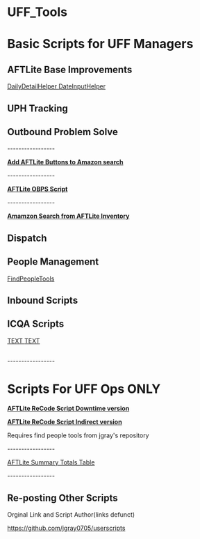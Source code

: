 # UFF_Tools

<h1>Basic Scripts for UFF Managers</h1>

<h2>AFTLite Base Improvements</h2>

<a href="https://github.com/Brikane/UFF_Tools/raw/main/DailyDetailHelper.user.js"> DailyDetailHelper </a>
<a href="https://github.com/Brikane/UFF_Tools/raw/main/DateInputHelper.user.js"> DateInputHelper </a>
<h2>UPH Tracking</h2>

<h2>Outbound Problem Solve</h2>
<p>-----------------</p>
<p><b><a href="https://github.com/Brikane/UFF_Tools/raw/main/AFTLiteButtonsOnAmazonSearch.user.js"> Add AFTLite Buttons to Amazon search</a></b></p>
<p>-----------------</p>
<p><b><a href="https://github.com/Brikane/UFF_Tools/raw/main/OBPSHelperNA.user.js"> AFTLite OBPS Script</a></b></p>
<p>-----------------</p>
<p><b><a href="https://github.com/Brikane/UFF_Tools/raw/main/AFTLiteSearchAmazon.user.js"> Amamzon Search from AFTLite Inventory</a></b></p>
<h2>Dispatch</h2>

<h2>People Management</h2>
<a href="https://github.com/Brikane/UFF_Tools/raw/main/FindPeopleTools.user.js"> FindPeopleTools </a>
<h2>Inbound Scripts</h2>

<h2>ICQA Scripts</h2>
<a href=""> TEXT </a>
<a href=""> TEXT </a>
<h2></h2>
<h2></h2>

<p>-----------------</p>
<h1>Scripts For UFF Ops ONLY</h1>

<p><b><a href="https://github.com/Brikane/UFF_Tools/raw/main/AutoRetrackAFTLite.user.js"> AFTLite ReCode Script Downtime version</a></b></p>
<p> <b><a href="https://github.com/Brikane/UFF_Tools/raw/main/AutoRetrackAFTLiteIndirect.user.js"> AFTLite ReCode Script Indirect version</a></b></p>

<p> Requires find people tools from jgray's repository </p>
<p>-----------------</p>
<p> <a href="https://github.com/Brikane/UFF_Tools/raw/main/LaborSummaryTotals.user.js">AFTLite Summary Totals Table</a></p>

<p>-----------------</p>




<H2> Re-posting Other Scripts </h2>


<p> Orginal Link and Script Author(links defunct) </p>
<a href="https://github.com/jgray0705/userscripts"> https://github.com/jgray0705/userscripts </a>
